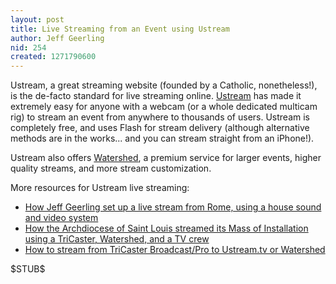 ```yaml
---
layout: post
title: Live Streaming from an Event using Ustream
author: Jeff Geerling
nid: 254
created: 1271790600
---
```

<p>Ustream, a great streaming website (founded by a Catholic, nonetheless!), is the de-facto standard for live streaming online. <a href="http://www.ustream.tv/">Ustream</a> has made it extremely easy for anyone with a webcam (or a whole dedicated multicam rig) to stream an event from anywhere to thousands of users. Ustream is completely free, and uses Flash for stream delivery (although alternative methods are in the works... and you can stream straight from an iPhone!).</p>
<p>Ustream also offers <a href="https://watershed.ustream.tv/">Watershed</a>, a premium service for larger events, higher quality streams, and more stream customization.</p>
<p>More resources for Ustream live streaming:</p>
<ul>
<li> <a href="/blog/oscatholic/live-streaming-rome-quick-ustreami">How Jeff Geerling set up a live stream from Rome, using a house sound and video system</a></li>
<li> <a href="/blog/archstl/how-archstl-streamed-inst">How the Archdiocese of Saint Louis streamed its Mass of Installation using a TriCaster, Watershed, and a TV crew</a></li>
<li><a href="http://www.lifeisaprayer.com/articles/computing/2010/how-stream-tricaster-broadcast">How to stream from TriCaster Broadcast/Pro to Ustream.tv or Watershed</a></li>
</ul>
<p>$STUB$</p>
